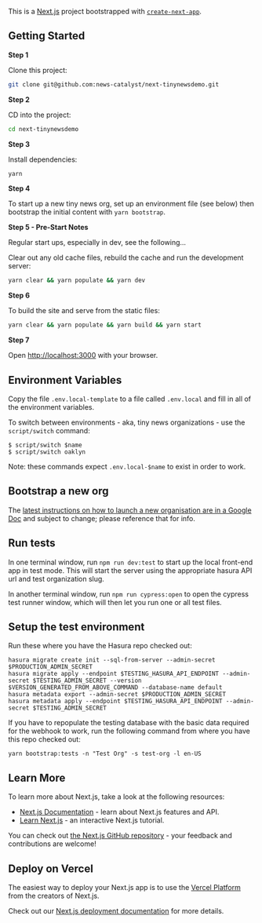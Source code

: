 This is a [Next.js](https://nextjs.org/) project bootstrapped with [`create-next-app`](https://github.com/vercel/next.js/tree/canary/packages/create-next-app).

## Getting Started

**Step 1**

Clone this project:

```bash
git clone git@github.com:news-catalyst/next-tinynewsdemo.git
```

**Step 2**

CD into the project:

```bash
cd next-tinynewsdemo
```

**Step 3**

Install dependencies:

```bash
yarn
```

**Step 4**

To start up a new tiny news org, set up an environment file (see below) then bootstrap the initial content with `yarn bootstrap`.

**Step 5 - Pre-Start Notes**

Regular start ups, especially in dev, see the following...

Clear out any old cache files, rebuild the cache and run the development server:

```bash
yarn clear && yarn populate && yarn dev
```

**Step 6**

To build the site and serve from the static files:

```bash
yarn clear && yarn populate && yarn build && yarn start
```

**Step 7**

Open [http://localhost:3000](http://localhost:3000) with your browser.

## Environment Variables

Copy the file `.env.local-template` to a file called `.env.local` and fill in all of the environment variables.

To switch between environments - aka, tiny news organizations - use the `script/switch` command:

```
$ script/switch $name
$ script/switch oaklyn
```

Note: these commands expect `.env.local-$name` to exist in order to work.

## Bootstrap a new org

The [latest instructions on how to launch a new organisation are in a Google Doc](https://docs.google.com/document/d/1sSvtRTYkk2PoixMrWPT3FSM6qO_5zseqdCXv4LmP7Rc/edit?usp=sharing) and subject to change; please reference that for info.

## Run tests

In one terminal window, run `npm run dev:test` to start up the local front-end app in test mode. This will start the server using the appropriate hasura API url and test organization slug.

In another terminal window, run `npm run cypress:open` to open the cypress test runner window, which will then let you run one or all test files.

## Setup the test environment

Run these where you have the Hasura repo checked out:

```
hasura migrate create init --sql-from-server --admin-secret $PRODUCTION_ADMIN_SECRET
hasura migrate apply --endpoint $TESTING_HASURA_API_ENDPOINT --admin-secret $TESTING_ADMIN_SECRET --version $VERSION_GENERATED_FROM_ABOVE_COMMAND --database-name default
hasura metadata export --admin-secret $PRODUCTION_ADMIN_SECRET
hasura metadata apply --endpoint $TESTING_HASURA_API_ENDPOINT --admin-secret $TESTING_ADMIN_SECRET
```

If you have to repopulate the testing database with the basic data required for the webhook to work, run the following command from where you have this repo checked out:

```
yarn bootstrap:tests -n "Test Org" -s test-org -l en-US
```

## Learn More

To learn more about Next.js, take a look at the following resources:

- [Next.js Documentation](https://nextjs.org/docs) - learn about Next.js features and API.
- [Learn Next.js](https://nextjs.org/learn) - an interactive Next.js tutorial.

You can check out [the Next.js GitHub repository](https://github.com/vercel/next.js/) - your feedback and contributions are welcome!

## Deploy on Vercel

The easiest way to deploy your Next.js app is to use the [Vercel Platform](https://vercel.com/import?utm_medium=default-template&filter=next.js&utm_source=create-next-app&utm_campaign=create-next-app-readme) from the creators of Next.js.

Check out our [Next.js deployment documentation](https://nextjs.org/docs/deployment) for more details.
